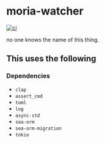 # moria-watcher

[![ci](https://github.com/martelinho-de-ouro/moria-watcher/actions/workflows/ci.yml/badge.svg)](https://github.com/martelinho-de-ouro/moria-watcher/actions/workflows/ci.yml)

no one knows the name of this thing.

## This uses the following

### Dependencies

* `clap`
* `assert_cmd`
* `toml`
* `log`
* `async-std`
* `sea-orm`
* `sea-orm-migration`
* `tokio`

